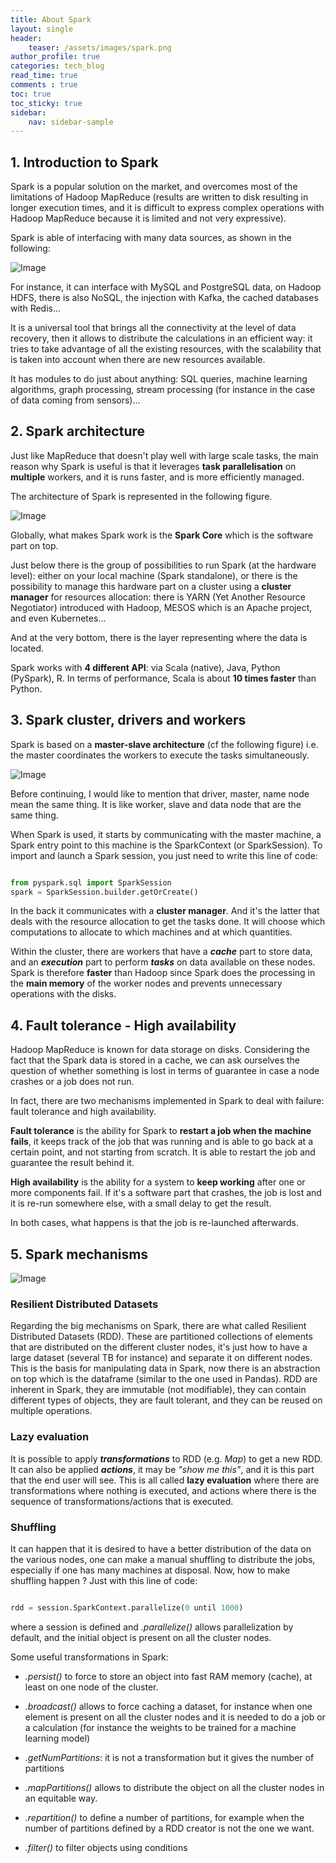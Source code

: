 ```yaml
---
title: About Spark
layout: single
header:
    teaser: /assets/images/spark.png
author_profile: true
categories: tech_blog
read_time: true
comments : true
toc: true
toc_sticky: true
sidebar:
    nav: sidebar-sample
---
```


## 1. Introduction to Spark

Spark is a popular solution on the market, and overcomes most of the limitations
of Hadoop MapReduce (results are written to disk resulting in longer execution
times, and it is difficult to express complex operations with Hadoop MapReduce
because it is limited and not very expressive).

Spark is able of interfacing with many data sources, as shown in the following:

![Image](/assets/images/spark_data_sources.png#right)

For instance, it can interface with MySQL and PostgreSQL data, on Hadoop HDFS,
there is also NoSQL, the injection with Kafka, the cached databases with Redis...

It is a universal tool that brings all the connectivity at the level of data
recovery, then it allows to distribute the calculations in an efficient way: it
tries to take advantage of all the existing resources, with the scalability that
is taken into account when there are new resources available.

It has modules to do just about anything: SQL queries, machine learning algorithms,
graph processing, stream processing (for instance in the case of data coming
from sensors)...

## 2. Spark architecture

Just like MapReduce that doesn't play well with large scale tasks, the main
reason why Spark is useful is that it leverages **task parallelisation** on
**multiple** workers, and it is runs faster, and is more efficiently managed.

The architecture of Spark is represented in the following figure.

![Image](/assets/images/spark_architecture.png#right)

Globally, what makes Spark work is the **Spark Core** which is the software part
on top.

Just below there is the group of possibilities to run Spark (at the hardware
level): either on your local machine (Spark standalone), or there is the possibility to manage this hardware part on a cluster using a **cluster manager** for resources
allocation: there is YARN (Yet Another Resource Negotiator) introduced with
Hadoop, MESOS which is an Apache project, and even Kubernetes...

And at the very bottom, there is the layer representing where the data is located.

Spark works with **4 different API**: via Scala (native), Java, Python
(PySpark), R. In terms of performance, Scala is about **10 times faster** than
Python.

## 3. Spark cluster, drivers and workers

Spark is based on a **master-slave architecture** (cf the following figure) i.e.
the master coordinates the workers to execute the tasks simultaneously.

![Image](/assets/images/spark_cluster.png#right)

Before continuing, I would like to mention that driver, master, name node mean
the same thing. It is like worker, slave and data node that are the same thing.

When Spark is used, it starts by communicating with the master machine, a Spark
entry point to this machine is the SparkContext (or SparkSession). To import and
launch a Spark session, you just need to write this line of code:

```python

from pyspark.sql import SparkSession
spark = SparkSession.builder.getOrCreate()

```

In the back it communicates with a **cluster manager**. And it's the latter that
deals with the resource allocation to get the tasks done. It will choose which computations to allocate to which machines and at which quantities.

Within the cluster, there are workers that have a ***cache*** part to store data,
and an ***execution*** part to perform ***tasks*** on data available on these
nodes. Spark is therefore **faster** than Hadoop since Spark does the
processing in the **main memory** of the worker nodes and prevents unnecessary
operations with the disks.

## 4. Fault tolerance - High availability

Hadoop MapReduce is known for data storage on disks. Considering the fact that
the Spark data is stored in a cache, we can ask ourselves the question of whether something is lost in terms of guarantee in case a node crashes or a job does not run.

In fact, there are two mechanisms implemented in Spark to deal with failure: fault tolerance and high availability.

**Fault tolerance** is the ability for Spark to **restart a job when the machine fails**, it keeps track of the job that was running and is able to go back at a certain point, and not starting from scratch. It is able to restart the job and guarantee the result behind it.

**High availability** is the ability for a system to **keep working** after one
or more components fail. If it's a software part that crashes, the job is lost
and it is re-run somewhere else, with a small delay to get the result.

In both cases, what happens is that the job is re-launched afterwards.

## 5. Spark mechanisms

![Image](/assets/images/rdd_transform.png)

### Resilient Distributed Datasets

Regarding the big mechanisms on Spark, there are what called Resilient Distributed Datasets (RDD). These are partitioned collections of elements that are distributed
on the different cluster nodes, it's just how to have a large dataset (several TB for instance) and separate it on different nodes. This is the basis for manipulating data in Spark, now there is an abstraction on top which is the dataframe (similar to the one used in Pandas). RDD are inherent in Spark, they are immutable (not modifiable), they can contain different types of objects, they are fault tolerant, and they can be reused on multiple operations.


### Lazy evaluation

It is possible to apply ***transformations*** to RDD (e.g. *Map*) to get a new RDD.
It can also be applied ***actions***, it may be *"show me this"*, and it is this
part that the end user will see. This is all called **lazy evaluation** where there are transformations where nothing is executed, and actions where there is the sequence of transformations/actions that is executed.

### Shuffling

It can happen that it is desired to have a better distribution of the data on the various nodes, one can make a manual shuffling to distribute the jobs, especially if one has many machines at disposal. Now, how to make shuffling happen ? Just with this line of code:

```python

rdd = session.SparkContext.parallelize(0 until 1000)

```

where a session is defined and *.parallelize()* allows parallelization by default,
and the initial object is present on all the cluster nodes.

Some useful transformations in Spark:

- *.persist()* to force to store an object into fast RAM memory (cache), at least
on one node of the cluster.

- *.broadcast()* allows to force caching a dataset, for instance when one element is
present on all the cluster nodes and it is needed to do a job or a calculation (for
instance the weights to be trained for a machine learning model)

- *.getNumPartitions*: it is not a transformation but it gives the number of partitions

- *.mapPartitions()* allows to distribute the object on all the cluster nodes in an equitable way.

- *.repartition()* to define a number of partitions, for example when the number of partitions defined by a RDD creator is not the one we want.

- *.filter()* to filter objects using conditions

